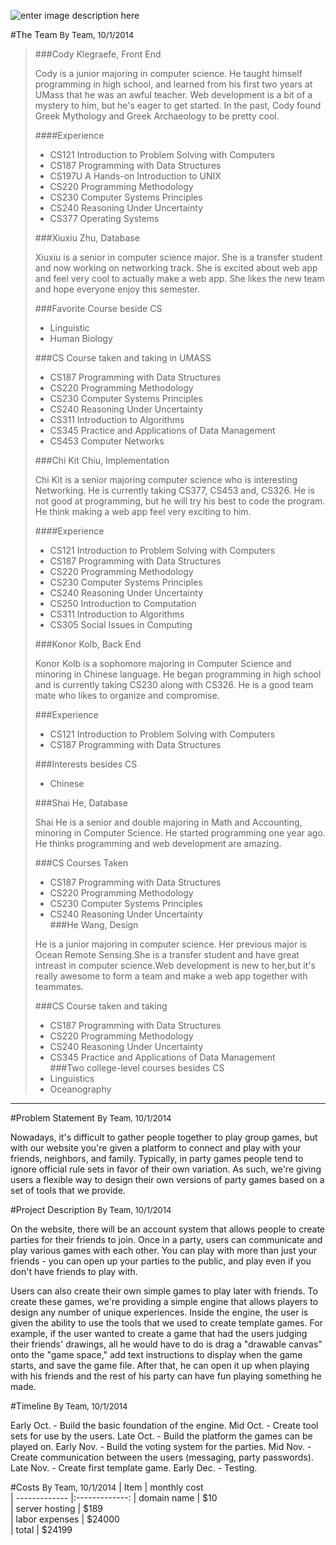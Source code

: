 ![enter image description here](https://lh5.googleusercontent.com/nEhXnU0ghYhkQZjeCiE2QtonR4yq8TlFgfsFx6SjAA=s0 "FL.png")

#The Team <font size = 2> By Team, 10/1/2014</font>

> ###Cody Klegraefe, Front End
> 
> Cody is a junior majoring in computer science. He taught himself
> programming in high school, and learned from his first two years at
> UMass that he was an awful teacher. Web development is a bit of a
> mystery to him, but he's eager to get started. In the past, Cody found
> Greek Mythology and Greek Archaeology to be pretty cool.
> 
> ####Experience
> 
>  - CS121 Introduction to Problem Solving with Computers
>  - CS187 Programming with Data Structures
>  - CS197U A Hands-on Introduction to UNIX
>  - CS220 Programming Methodology
>  - CS230 Computer Systems Principles
>  - CS240 Reasoning Under Uncertainty
>  - CS377 Operating Systems
> 
> 
> ###Xiuxiu Zhu, Database
> 
> Xiuxiu is a senior in computer science major. She is a transfer
> student and now working on networking track. She is excited about web
> app and feel very cool to actually make a web app. She likes the new
> team and hope everyone enjoy this semester. 
> 
> ###Favorite Course beside CS
>  - Linguistic
>  - Human Biology
> 
> ###CS Course taken and taking in UMASS
>  - CS187 Programming with Data Structures
>  - CS220 Programming Methodology
>  - CS230 Computer Systems Principles
>  - CS240 Reasoning Under Uncertainty
>  - CS311 Introduction to Algorithms
>  - CS345 Practice and Applications of Data Management
>  - CS453 Computer Networks
> 
> ###Chi Kit Chiu, Implementation
> 
> Chi Kit is a senior majoring computer science who is interesting
> Networking.  He is currently taking CS377, CS453 and, CS326. He is not
> good at programming, but he will try his best to code the program. He
> think making a web app feel very exciting to him.
> 
> ####Experience
> 
>  - CS121 Introduction to Problem Solving with Computers
>  - CS187 Programming with Data Structures
>  - CS220 Programming Methodology
>  - CS230 Computer Systems Principles
>  - CS240 Reasoning Under Uncertainty
>  - CS250 Introduction to Computation
>  - CS311 Introduction to Algorithms
>  - CS305 Social Issues in Computing
> 
>  
> ###Konor Kolb, Back End
> 
> Konor Kolb is a sophomore majoring in Computer Science and minoring in
> Chinese language. He began programming in high school and is currently
> taking CS230 along with CS326. He is a good team mate who likes to
> organize and compromise. 
> 
> ###Experience
>  - CS121 Introduction to Problem Solving with Computers
>  - CS187 Programming with Data Structures
> 
> ###Interests besides CS
>  - Chinese
> 
> ###Shai He, Database
> 
> Shai He is a senior and double majoring in Math and Accounting,
> minoring in Computer Science. He started programming one year ago. He
> thinks programming and web development are amazing.
> 
> ###CS Courses Taken
>  - CS187 Programming with Data Structures
>  - CS220 Programming Methodology
>  - CS230 Computer Systems Principles
>  - CS240 Reasoning Under Uncertainty  
> ###He Wang, Design
> 
> He is a junior majoring in computer science. Her previous major is
> Ocean Remote Sensing.She is a transfer student and have great intreast
> in computer science.Web development is new to her,but it's really
> awesome to form a team and make a web app together with teammates.
> 
> ###CS Course taken and taking
>  - CS187 Programming with Data Structures
>  - CS220 Programming Methodology
>  - CS240 Reasoning Under Uncertainty
>  - CS345 Practice and Applications of Data Management  
> ###Two college-level courses besides CS
>  - Linguistics
>  - Oceanography 
 ---
#Problem Statement <font size = 2> By Team, 10/1/2014</font>

Nowadays, it's difficult to gather people together to play group games, but with our website you're given a platform to connect and play with your friends, neighbors, and family. Typically, in party games people tend to ignore official rule sets in favor of their own variation. As such, we're giving users a flexible way to design their own versions of party games based on a set of tools that we provide. 

#Project Description <font size = 2> By Team, 10/1/2014</font>


On the website, there will be an account system that allows people to create parties for their friends to join. Once in a party, users can communicate and play various games with each other. You can play with more than just your friends - you can open up your parties to the public, and play even if you don't have friends to play with.

Users can also create their own simple games to play later with friends. To create these games, we're providing a simple engine that allows players to design any number of unique experiences. Inside the engine, the user is given the ability to use the tools that we used to create template games. For example, if the user wanted to create a game that had the users judging their friends' drawings, all he would have to do is drag a "drawable canvas" onto the "game space," add text instructions to display when the game starts, and save the game file. After that, he can open it up when playing with his friends and the rest of his party can have fun playing something he made.

#Timeline <font size = 2> By Team, 10/1/2014</font>

Early Oct. - Build the basic foundation of the engine.
Mid Oct. - Create tool sets for use by the users.
Late Oct. - Build the platform the games can be played on.
Early Nov. - Build the voting system for the parties.
Mid Nov. - Create communication between the users (messaging, party passwords).
Late Nov. - Create first template game.
Early Dec. - Testing.

#Costs <font size = 2> By Team, 10/1/2014</font>
| Item              | monthly cost  
| -------------     |:-------------:
| domain name       | $10            
| server hosting    | $189                                  
| labor expenses    | $24000            
| total             | $24199              
